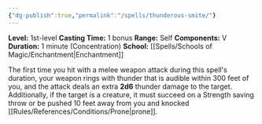 ```yaml
---
{"dg-publish":true,"permalink":"/spells/thunderous-smite/"}
---
```


**Level:** 1st-level
**Casting Time:** 1 bonus
**Range:** Self
**Components:** V
**Duration:** 1 minute (Concentration)
**School:** [[Spells/Schools of Magic/Enchantment\|Enchantment]]

The first time you hit with a melee weapon attack during this spell's duration, your weapon rings with thunder that is audible within 300 feet of you, and the attack deals an extra **2d6** thunder damage to the target. Additionally, if the target is a creature, it must succeed on a Strength saving throw or be pushed 10 feet away from you and knocked [[Rules/References/Conditions/Prone\|prone]].